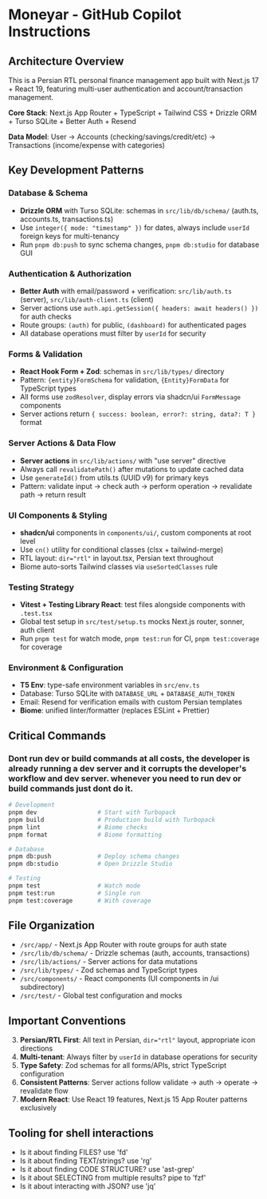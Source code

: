 # Moneyar - GitHub Copilot Instructions

## Architecture Overview

This is a Persian RTL personal finance management app built with Next.js 17 + React 19, featuring multi-user authentication and account/transaction management.

**Core Stack**: Next.js App Router + TypeScript + Tailwind CSS + Drizzle ORM + Turso SQLite + Better Auth + Resend

**Data Model**: User → Accounts (checking/savings/credit/etc) → Transactions (income/expense with categories)

## Key Development Patterns

### Database & Schema
- **Drizzle ORM** with Turso SQLite: schemas in `src/lib/db/schema/` (auth.ts, accounts.ts, transactions.ts)
- Use `integer({ mode: "timestamp" })` for dates, always include `userId` foreign keys for multi-tenancy
- Run `pnpm db:push` to sync schema changes, `pnpm db:studio` for database GUI

### Authentication & Authorization
- **Better Auth** with email/password + verification: `src/lib/auth.ts` (server), `src/lib/auth-client.ts` (client)
- Server actions use `auth.api.getSession({ headers: await headers() })` for auth checks
- Route groups: `(auth)` for public, `(dashboard)` for authenticated pages
- All database operations must filter by `userId` for security

### Forms & Validation
- **React Hook Form + Zod**: schemas in `src/lib/types/` directory
- Pattern: `{entity}FormSchema` for validation, `{Entity}FormData` for TypeScript types
- All forms use `zodResolver`, display errors via shadcn/ui `FormMessage` components
- Server actions return `{ success: boolean, error?: string, data?: T }` format

### Server Actions & Data Flow
- **Server actions** in `src/lib/actions/` with "use server" directive
- Always call `revalidatePath()` after mutations to update cached data
- Use `generateId()` from utils.ts (UUID v9) for primary keys
- Pattern: validate input → check auth → perform operation → revalidate path → return result

### UI Components & Styling
- **shadcn/ui** components in `components/ui/`, custom components at root level
- Use `cn()` utility for conditional classes (clsx + tailwind-merge)
- RTL layout: `dir="rtl"` in layout.tsx, Persian text throughout
- Biome auto-sorts Tailwind classes via `useSortedClasses` rule

### Testing Strategy
- **Vitest + Testing Library React**: test files alongside components with `.test.tsx`
- Global test setup in `src/test/setup.ts` mocks Next.js router, sonner, auth client
- Run `pnpm test` for watch mode, `pnpm test:run` for CI, `pnpm test:coverage` for coverage

### Environment & Configuration
- **T5 Env**: type-safe environment variables in `src/env.ts`
- Database: Turso SQLite with `DATABASE_URL` + `DATABASE_AUTH_TOKEN`
- Email: Resend for verification emails with custom Persian templates
- **Biome**: unified linter/formatter (replaces ESLint + Prettier)

## Critical Commands

### Dont run dev or build commands at all costs, the developer is already running a dev server and it corrupts the developer's workflow and dev server. whenever you need to run dev or build commands just dont do it.

```bash
# Development
pnpm dev                 # Start with Turbopack
pnpm build               # Production build with Turbopack
pnpm lint                # Biome checks
pnpm format              # Biome formatting

# Database
pnpm db:push             # Deploy schema changes
pnpm db:studio           # Open Drizzle Studio

# Testing
pnpm test                # Watch mode
pnpm test:run            # Single run
pnpm test:coverage       # With coverage
```

## File Organization

- `/src/app/` - Next.js App Router with route groups for auth state
- `/src/lib/db/schema/` - Drizzle schemas (auth, accounts, transactions)
- `/src/lib/actions/` - Server actions for data mutations
- `/src/lib/types/` - Zod schemas and TypeScript types
- `/src/components/` - React components (UI components in /ui subdirectory)
- `/src/test/` - Global test configuration and mocks

## Important Conventions

3. **Persian/RTL First**: All text in Persian, `dir="rtl"` layout, appropriate icon directions
4. **Multi-tenant**: Always filter by `userId` in database operations for security
5. **Type Safety**: Zod schemas for all forms/APIs, strict TypeScript configuration
6. **Consistent Patterns**: Server actions follow validate → auth → operate → revalidate flow
7. **Modern React**: Use React 19 features, Next.js 15 App Router patterns exclusively

## Tooling for shell interactions 
- Is it about finding FILES? use 'fd' 
- Is it about finding TEXT/strings? use 'rg' 
- Is it about finding CODE STRUCTURE? use 'ast-grep'
- Is it about SELECTING from multiple results? pipe to 'fzf' 
- Is it about interacting with JSON? use 'jq' 
